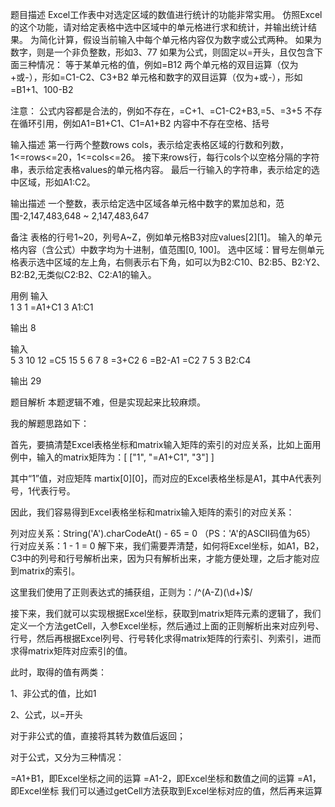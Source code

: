 题目描述
Excel工作表中对选定区域的数值进行统计的功能非常实用。
仿照Excel的这个功能，请对给定表格中选中区域中的单元格进行求和统计，并输出统计结果。
为简化计算，假设当前输入中每个单元格内容仅为数字或公式两种。
如果为数字，则是一个非负整数，形如3、77
如果为公式，则固定以=开头，且仅包含下面三种情况：
等于某单元格的值，例如=B12
两个单元格的双目运算（仅为+或-），形如=C1-C2、C3+B2
单元格和数字的双目运算（仅为+或-），形如=B1+1、100-B2

注意：
公式内容都是合法的，例如不存在，=C+1、=C1-C2+B3,=5、=3+5
不存在循环引用，例如A1=B1+C1、C1=A1+B2
内容中不存在空格、括号

输入描述
第一行两个整数rows cols，表示给定表格区域的行数和列数，1<=rows<=20，1<=cols<=26。
接下来rows行，每行cols个以空格分隔的字符串，表示给定表格values的单元格内容。
最后一行输入的字符串，表示给定的选中区域，形如A1:C2。

输出描述
一个整数，表示给定选中区域各单元格中数字的累加总和，范围-2,147,483,648 ~ 2,147,483,647

备注
表格的行号1~20，列号A~Z，例如单元格B3对应values[2][1]。
输入的单元格内容（含公式）中数字均为十进制，值范围[0, 100]。
选中区域：冒号左侧单元格表示选中区域的左上角，右侧表示右下角，如可以为B2:C10、B2:B5、B2:Y2、B2:B2,无类似C2:B2、C2:A1的输入。

用例
输入	
1 3
1 =A1+C1 3
A1:C1

输出	8

输入	
5 3
10 12 =C5
15 5 6
7 8 =3+C2
6 =B2-A1 =C2
7 5 3
B2:C4

输出	29





题目解析
本题逻辑不难，但是实现起来比较麻烦。

我的解题思路如下：

首先，要搞清楚Excel表格坐标和matrix输入矩阵的索引的对应关系，比如上面用例中，输入的matrix矩阵为：[ ["1", "=A1+C1", "3"] ]

其中“1”值，对应矩阵 martix[0][0]，而对应的Excel表格坐标是A1，其中A代表列号，1代表行号。

因此，我们容易得到Excel表格坐标和matrix输入矩阵的索引的对应关系：

列对应关系：String('A').charCodeAt() - 65 = 0  （PS：'A'的ASCII码值为65）
行对应关系：1 - 1 = 0
解下来，我们需要弄清楚，如何将Excel坐标，如A1，B2，C3中的列号和行号解析出来，因为只有解析出来，才能方便处理，之后才能对应到matrix的索引。

这里我们使用了正则表达式的捕获组，正则为：/^(A-Z)(\d+)$/



接下来，我们就可以实现根据Excel坐标，获取到matrix矩阵元素的逻辑了，我们定义一个方法getCell，入参Excel坐标，然后通过上面的正则解析出来对应列号、行号，然后再根据Excel列号、行号转化求得matrix矩阵的行索引、列索引，进而求得matrix矩阵对应索引的值。

此时，取得的值有两类：

1、非公式的值，比如1

2、公式，以=开头

对于非公式的值，直接将其转为数值后返回；

对于公式，又分为三种情况：

=A1+B1，即Excel坐标之间的运算
=A1-2，即Excel坐标和数值之间的运算
=A1，即Excel坐标
我们可以通过getCell方法获取到Excel坐标对应的值，然后再来运算